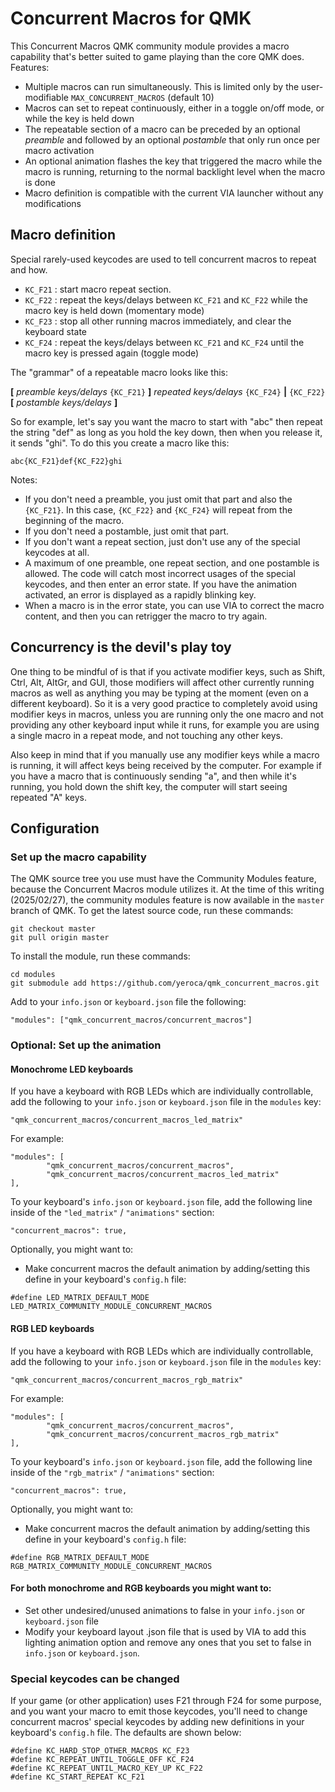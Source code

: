 # Concurrent Macros for QMK
This Concurrent Macros QMK community module provides a macro capability that's better suited to game playing than the core QMK does.
Features:
 * Multiple macros can run simultaneously.  This is limited only by the user-modifiable `MAX_CONCURRENT_MACROS` (default 10)
 * Macros can set to repeat continuously, either in a toggle on/off mode, or while the key is held down
 * The repeatable section of a macro can be preceded by an optional _preamble_ and followed by an optional _postamble_ that only run once per macro activation
 * An optional animation flashes the key that triggered the macro while the macro is running, returning to the normal backlight level when the macro is done
 * Macro definition is compatible with the current VIA launcher without any modifications

## Macro definition

Special rarely-used keycodes are used to tell concurrent macros to repeat and how.
 * `KC_F21` : start macro repeat section.
 * `KC_F22` : repeat the keys/delays between `KC_F21` and `KC_F22` while the macro key is held down (momentary mode)
 * `KC_F23` : stop all other running macros immediately, and clear the keyboard state
 * `KC_F24` : repeat the keys/delays between `KC_F21` and `KC_F24` until the macro key is pressed again (toggle mode)

The "grammar" of a repeatable macro looks like this:

__[__ *preamble keys/delays* `{KC_F21}` __]__ *repeated keys/delays* `{KC_F24}` __|__ `{KC_F22}`__[__ *postamble keys/delays* __]__

So for example, let's say you want the macro to start with "abc" then repeat the string "def" as long as you hold the key down, then when you release it, it sends "ghi".  To do this you create a macro like this:

`abc{KC_F21}def{KC_F22}ghi`

Notes:

 * If you don't need a preamble, you just omit that part and also the  `{KC_F21}`.  In this case, `{KC_F22}` and `{KC_F24}` will repeat from the beginning of the macro.
 * If you don't need a postamble, just omit that part.
 * If you don't want a repeat section, just don't use any of the special keycodes at all.
 * A maximum of one preamble, one repeat section, and one postamble is allowed.  The code will catch most incorrect usages of the special keycodes, and then enter an error state.  If you have the animation activated, an error is displayed as a rapidly blinking key.
 * When a macro is in the error state, you can use VIA to correct the macro content, and then you can retrigger the macro to try again.


## Concurrency is the devil's play toy

One thing to be mindful of is that if you activate modifier keys, such as Shift, Ctrl, Alt, AltGr, and GUI, those modifiers will affect other currently running macros as well as anything you may be typing at the moment (even on a different keyboard).  So it is a very good practice to completely avoid using modifier keys in macros, unless you are running only the one macro and not providing any other keyboard input while it runs, for example you are using a single macro in a repeat mode, and not touching any other keys.

Also keep in mind that if you manually use any modifier keys while a macro is running, it will affect keys being received by the computer.  For example if you have a macro that is continuously sending "a", and then while it's running, you hold down the shift key, the computer will start seeing repeated "A" keys.

## Configuration

### Set up the macro capability

The QMK source tree you use must have the Community Modules feature, because the Concurrent Macros module utilizes it.  At the time of this writing (2025/02/27), the community modules feature is now available in the `master` branch of QMK.  To get the latest source code, run these commands:

```
git checkout master
git pull origin master
```

To install the module, run these commands:

```
cd modules
git submodule add https://github.com/yeroca/qmk_concurrent_macros.git
```

Add to your `info.json` or `keyboard.json` file the following:
```
"modules": ["qmk_concurrent_macros/concurrent_macros"]
```

### Optional: Set up the animation

#### Monochrome LED keyboards

If you have a keyboard with RGB LEDs which are individually controllable, add the following to your `info.json` or `keyboard.json` file in the `modules` key:
```
"qmk_concurrent_macros/concurrent_macros_led_matrix"
```
For example:
```
"modules": [
        "qmk_concurrent_macros/concurrent_macros",
        "qmk_concurrent_macros/concurrent_macros_led_matrix"
],
```

To your keyboard's `info.json` or `keyboard.json` file, add the following line inside of the `"led_matrix"` / `"animations"` section:
```
"concurrent_macros": true,
```

Optionally, you might want to:

 * Make concurrent macros the default animation by adding/setting this define in your keyboard's `config.h` file:

```
#define LED_MATRIX_DEFAULT_MODE LED_MATRIX_COMMUNITY_MODULE_CONCURRENT_MACROS
```

#### RGB LED keyboards

If you have a keyboard with RGB LEDs which are individually controllable, add the following to your `info.json` or `keyboard.json` file in the `modules` key:
```
"qmk_concurrent_macros/concurrent_macros_rgb_matrix"
```
For example:
```
"modules": [
        "qmk_concurrent_macros/concurrent_macros",
        "qmk_concurrent_macros/concurrent_macros_rgb_matrix"
],
```

To your keyboard's `info.json` or `keyboard.json` file, add the following line inside of the `"rgb_matrix"` / `"animations"` section:
```
"concurrent_macros": true,
```

Optionally, you might want to:

 * Make concurrent macros the default animation by adding/setting this define in your keyboard's `config.h` file:

```
#define RGB_MATRIX_DEFAULT_MODE RGB_MATRIX_COMMUNITY_MODULE_CONCURRENT_MACROS
```

#### For both monochrome and RGB keyboards you might want to:

 * Set other undesired/unused animations to false in your `info.json` or `keyboard.json` file
 * Modify your keyboard layout .json file that is used by VIA to add this lighting animation option and remove any ones that you set to false in `info.json` or `keyboard.json`.


### Special keycodes can be changed

If your game (or other application) uses F21 through F24 for some purpose, and you want your macro to emit those keycodes, you'll need to change concurrent macros' special keycodes by adding new definitions in your keyboard's `config.h` file.  The defaults are shown below:
```
#define KC_HARD_STOP_OTHER_MACROS KC_F23
#define KC_REPEAT_UNTIL_TOGGLE_OFF KC_F24
#define KC_REPEAT_UNTIL_MACRO_KEY_UP KC_F22
#define KC_START_REPEAT KC_F21
```


